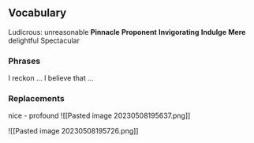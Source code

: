 
## Vocabulary


Ludicrous: unreasonable
**Pinnacle**
**Proponent**
**Invigorating**
**Indulge**
**Mere**
delightful
Spectacular

### Phrases
I reckon ...
I believe that ...

### Replacements
nice - profound
![[Pasted image 20230508195637.png]]

![[Pasted image 20230508195726.png]]
